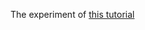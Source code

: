 The experiment of [this tutorial](https://zh-blog.logan.tw/2019/07/10/analyze-program-performance-with-perf-events/)
